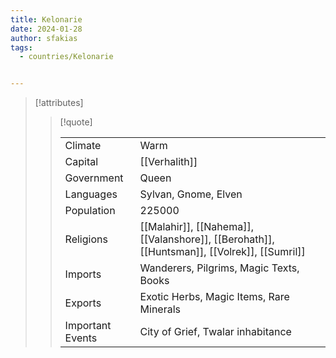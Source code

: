 ```yaml
---
title: Kelonarie
date: 2024-01-28
author: sfakias
tags:
  - countries/Kelonarie


---
```

> [!attributes]
> 
> > [!quote]
> >
> > | | |
> > | --- | --- |
> > | Climate | Warm |
> > | Capital | [[Verhalith]] |
> > | Government | Queen |
> > | Languages | Sylvan, Gnome, Elven |
> > | Population | 225000 |
> > | Religions | [[Malahir]], [[Nahema]], [[Valanshore]], [[Berohath]], [[Huntsman]], [[Volrek]], [[Sumril]] |
> > | Imports | Wanderers, Pilgrims, Magic Texts, Books |
> > | Exports | Exotic Herbs, Magic Items, Rare Minerals |
> > | Important Events | City of Grief, Twalar inhabitance |
